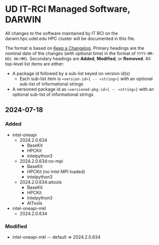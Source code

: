 # UD IT-RCI Managed Software, DARWIN

All changes to the software maintained by IT RCI on the darwin.hpc.udel.edu HPC cluster will be documented in this file.

The format is based on [Keep a Changelog](https://keepachangelog.com/en/1.1.0/).  Primary headings are the nominal date of the changes (with optional time) in the format of `YYYY-MM-DD{ HH:MM}`.  Secondary headings are **Added**, **Modified**, or **Removed**.  All top-level list items are either:

- A package id followed by a sub-list keyed on version id(s)
    - Each sub-list item is `«version-id»{ -- «string»}` with an optional sub-list of informational strings
- A versioned package id as `«versioned-pkg-id»{ -- «string»}` with an optional sub-list of informational strings

## 2024-07-18

### Added
- intel-oneapi
    - 2024.2.0.634
        - BaseKit
        - HPCKit
        - intelpython3
    - 2024.2.0.634:no-mpi
        - BaseKit
        - HPCKit (no Intel MPI loaded)
        - intelpython3
    - 2024.2.0.634:aitools
        - BaseKit
        - HPCKit
        - intelpython3
        - AITools
- intel-oneapi-mkl
    - 2024.2.0.634

### Modified
- intel-oneapi-mkl -- default => 2024.2.0.634
